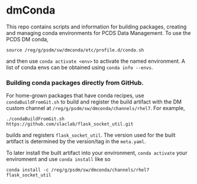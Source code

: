 # dmConda
This repo contains scripts and information for building packages, creating and managing conda environments for PCDS Data Management.
To use the PCDS DM conda, 
```
source /reg/g/psdm/sw/dmconda/etc/profile.d/conda.sh
```
and then use `conda activate <env>` to activate the named environment.
A list of conda envs can be obtained using `conda info --envs`.


### Building conda packages directly from GitHub.
For home-grown packages that have conda recipes, use `condaBuildFromGit.sh` to
build and register the build artifact with the DM custom channel at `/reg/g/psdm/sw/dmconda/channels/rhel7`.
For example, 
```
./condaBuildFromGit.sh https://github.com/slaclab/flask_socket_util.git
```
builds and registers `flask_socket_util`. The version used for the built artifact is determined by the version/tag in the `meta.yaml`.

To later install the built artifact into your environment, `conda activate` your enviromnent and use `conda install` like so
```
conda install -c /reg/g/psdm/sw/dmconda/channels/rhel7 flask_socket_util
```
 






